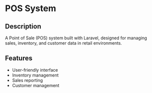 # POS System

## Description
A Point of Sale (POS) system built with Laravel, designed for managing sales, inventory, and customer data in retail environments.

## Features
- User-friendly interface
- Inventory management
- Sales reporting
- Customer management
